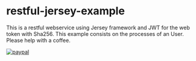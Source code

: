 # restful-jersey-example
This is a restful webservice using Jersey framework and JWT for the web token with Sha256. This example consists on the processes of an User. Please help with a coffee.

[![paypal](https://www.paypalobjects.com/en_US/i/btn/btn_donateCC_LG.gif)](https://www.paypal.com/cgi-bin/webscr?cmd=_s-xclick&hosted_button_id=AFSV8TQBVW6LC)
